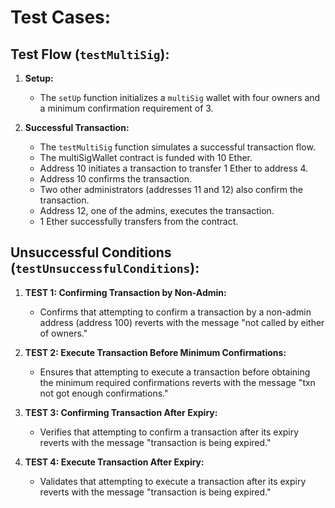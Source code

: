
# Test Cases:

## Test Flow (`testMultiSig`):

1. **Setup:**
   - The `setUp` function initializes a `multiSig` wallet with four owners and a minimum confirmation requirement of 3.

2. **Successful Transaction:**
   - The `testMultiSig` function simulates a successful transaction flow.
   - The multiSigWallet contract is funded with 10 Ether.
   - Address 10 initiates a transaction to transfer 1 Ether to address 4.
   - Address 10 confirms the transaction.
   - Two other administrators (addresses 11 and 12) also confirm the transaction.
   - Address 12, one of the admins, executes the transaction.
   - 1 Ether successfully transfers from the contract.

## Unsuccessful Conditions (`testUnsuccessfulConditions`):

1. **TEST 1: Confirming Transaction by Non-Admin:**
   - Confirms that attempting to confirm a transaction by a non-admin address (address 100) reverts with the message "not called by either of owners."

2. **TEST 2: Execute Transaction Before Minimum Confirmations:**
   - Ensures that attempting to execute a transaction before obtaining the minimum required confirmations reverts with the message "txn not got enough confirmations."

3. **TEST 3: Confirming Transaction After Expiry:**
   - Verifies that attempting to confirm a transaction after its expiry reverts with the message "transaction is being expired."

4. **TEST 4: Execute Transaction After Expiry:**
   - Validates that attempting to execute a transaction after its expiry reverts with the message "transaction is being expired."

